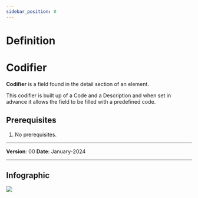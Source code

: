 ```yaml
---
sidebar_position: 0
---
```


# Definition

# Codifier

**Codifier** is a field found in the detail section of an element.


This codifier is built up of a Code and a Description and when set in advance it allows the field to be filled with a predefined code.

## **Prerequisites**
1.	No prerequisites.

------------

**Version**: 00
**Date**: January-2024

------------

## **Infographic**

![](/img/MNG-LMT-TYPE-CDF-01/MNG-LMT-TYPE-CDF-01.jpg)